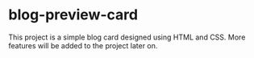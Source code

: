 # blog-preview-card

This project is a simple blog card designed using HTML and CSS.
More features will be added to the project later on.

